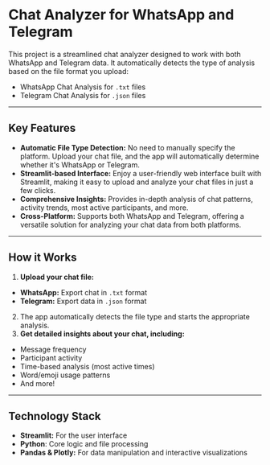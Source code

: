 # Chat Analyzer for WhatsApp and Telegram

This project is a streamlined chat analyzer designed to work with both WhatsApp and Telegram data. It automatically detects the type of analysis based on the file format you upload:

- WhatsApp Chat Analysis for `.txt` files
- Telegram Chat Analysis for `.json` files
  
---

## Key Features
- **Automatic File Type Detection:** No need to manually specify the platform. Upload your chat file, and the app will automatically determine whether it's WhatsApp or Telegram.
- **Streamlit-based Interface:** Enjoy a user-friendly web interface built with Streamlit, making it easy to upload and analyze your chat files in just a few clicks.
- **Comprehensive Insights:** Provides in-depth analysis of chat patterns, activity trends, most active participants, and more.
- **Cross-Platform:** Supports both WhatsApp and Telegram, offering a versatile solution for analyzing your chat data from both platforms.

---

## How it Works
1. **Upload your chat file:**
- **WhatsApp:** Export chat in `.txt` format
- **Telegram:** Export data in `.json` format
2. The app automatically detects the file type and starts the appropriate analysis.
3. **Get detailed insights about your chat, including:**
- Message frequency
- Participant activity
- Time-based analysis (most active times)
- Word/emoji usage patterns
- And more!

---

## Technology Stack
- **Streamlit:** For the user interface
- **Python**: Core logic and file processing
- **Pandas & Plotly:** For data manipulation and interactive visualizations
